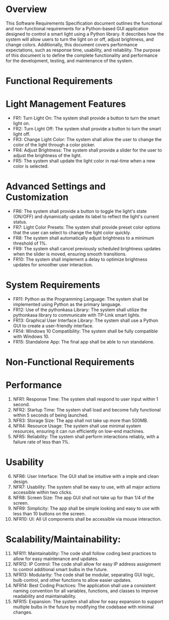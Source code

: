 # Overview
This Software Requirements Specification document outlines the functional and non-functional requirements for a Python-based GUI application designed to control a smart light using a Python library. It describes how the system will allow users to turn the light on or off, adjust brightness, and change colors. Additionally, this document covers performance expectations, such as response time, usability, and reliability. The purpose of this document is to define the complete functionality and performance for the development, testing, and maintenance of the system.
# Functional Requirements
# Light Management Features
- FR1: Turn Light On: The system shall provide a button to turn the smart light on.
- FR2: Turn Light Off: The system shall provide a button to turn the smart light off.
- FR3: Change Light Color: The system shall allow the user to change the color of the light through a color picker.
- FR4: Adjust Brightness: The system shall provide a slider for the user to adjust the brightness of the light.
- FR5: The system shall update the light color in real-time when a new color is selected.
# Advanced Settings and Customization
- FR6: The system shall provide a button to toggle the light's state (ON/OFF) and dynamically update its label to reflect the light's current status.
- FR7: Light Color Presets: The system shall provide preset color options that the user can select to change the light color quickly.
- FR8: The system shall automatically adjust brightness to a minimum threshold of 1%.
- FR9: The system shall cancel previously scheduled brightness updates when the slider is moved, ensuring smooth transitions.
- FR10: The system shall implement a delay to optimize brightness updates for smoother user interaction.
# System Requirements
- FR11: Python as the Programming Language: The system shall be implemented using Python as the primary language.
- FR12: Use of the pythonkasa Library: The system shall utilize the pythonkasa library to communicate with TP-Link smart lights.
- FR13: Graphical User Interface Library: The system shall use a Python GUI to create a user-friendly interface.
- FR14: Windows 10 Compatibility: The system shall be fully compatible with Windows 10.
- FR15: Standalone App: The final app shall be able to run standalone.

# Non-Functional Requirements
# Performance
1. NFR1: Response Time: The system shall respond to user input within 1 second.
2. NFR2: Startup Time: The system shall load and become fully functional within 5 seconds of being launched.
3. NFR3: Storage Size: The app shall not take up more than 500MB.
4. NFR4: Resource Usage: The system shall use minimal system resources, ensuring it can run efficiently on low-end machines.
5. NFR5: Reliability: The system shall perform interactions reliably, with a failure rate of less than 1%.
# Usability
6. NFR6: User Interface: The GUI shall be intuitive with a imple and clean design.
7. NFR7: Usability: The system shall be easy to use, with all major actions accessible within two clicks.
8. NFR8: Screen Size: The app GUI shall not take up for than 1/4 of the screen.
9. NFR9: Simplicity: The app shall be simple looking and easy to use with less than 10 buttons on the screen.
10. NFR10: UI: All UI components shall be accessible via mouse interaction.
# Scalability/Maintainability:
11. NFR11: Maintainability: The code shall follow coding best practices to allow for easy maintenance and updates.
12. NFR12: IP Control: The code shall allow for easy IP address assignment to control additional smart bulbs in the future.
13. NFR13: Modularity: The code shall be modular, separating GUI logic, bulb control, and other functions to allow easier updates.
14. NFR14: Best Coding Practices: The application shall use a consistent naming convention for all variables, functions, and classes to improve readability and maintainability.
15. NFR15: Expansion: The system shall allow for easy expansion to support multiple bulbs in the future by modifying the codebase with minimal changes.
